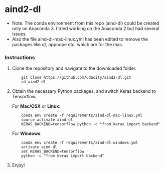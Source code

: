 # aind2-dl

* Note: The conda environment from this repo (aind-dl) could be created only on Anaconda 3. I tried working on the Anaconda 2 but had several issues. 
* Also the file aind-dl-mac-linux.yml has been edited to remove the packages like qt, appnope etc. which are for the mac.

### Instructions

1. Clone the repository and navigate to the downloaded folder.
	
	```	
		git clone https://github.com/udacity/aind2-dl.git
		cd aind2-dl
	```

2. Obtain the necessary Python packages, and switch Keras backend to Tensorflow.  
	
	For __Mac/OSX__ or __Linux__:
	```
		conda env create -f requirements/aind-dl-mac-linux.yml
		source activate aind-dl
		KERAS_BACKEND=tensorflow python -c "from keras import backend"
	```

	For __Windows__:
	```
		conda env create -f requirements/aind-dl-windows.yml
		activate aind-dl
		set KERAS_BACKEND=tensorflow
		python -c "from keras import backend"
	```
	
3. Enjoy!

